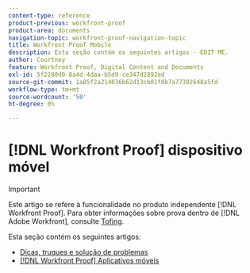 ```yaml
---
content-type: reference
product-previous: workfront-proof
product-area: documents
navigation-topic: workfront-proof-navigation-topic
title: Workfront Proof Mobile
description: Esta seção contém os seguintes artigos - EDIT ME.
author: Courtney
feature: Workfront Proof, Digital Content and Documents
exl-id: 5f2280d0-8a4d-4daa-b5d9-ce347d2892ed
source-git-commit: 1a85f2a214036b62d13cb01f0b7a77392648a5fd
workflow-type: tm+mt
source-wordcount: '50'
ht-degree: 0%

---
```


# [!DNL Workfront Proof] dispositivo móvel

>[!IMPORTANT]
>
>Este artigo se refere à funcionalidade no produto independente [!DNL Workfront Proof]. Para obter informações sobre prova dentro de [!DNL Adobe Workfront], consulte [Tofing](../../review-and-approve-work/proofing/proofing.md).

Esta seção contém os seguintes artigos:

* [Dicas, truques e solução de problemas](https://experience.workfront.com/s/article/Tips-tricks-and-troubleshooting-1369688232)
* [[!DNL Workfront Proof] Aplicativos móveis](https://experience.workfront.com/s/article/Workfront-Proof-mobile-app-1302522751)
